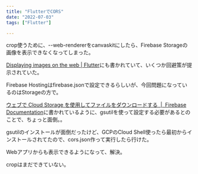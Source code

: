```yaml
---
title: "FlutterでCORS"
date: "2022-07-03"
tags: ["Flutter"]

---
```


crop使うために、--web-rendererをcanvaskitにしたら、Firebase Storageの画像を表示できなくなってしまった。

[Displaying images on the web | Flutter](https://docs.flutter.dev/development/platform-integration/web/web-images#cross-origin-images)にも書かれていて、いくつか回避策が提示されていた。

Firebase Hostingはfirebase.jsonで設定できるらしいが、今回問題になっているのはStorageの方で。

[ウェブで Cloud Storage を使用してファイルをダウンロードする  |  Firebase Documentation](https://firebase.google.com/docs/storage/web/download-files?hl=ja#cors_configuration)に書かれているように、gsutilを使って設定する必要があるとのことで、ちょっと面倒。。

gsutilのインストールが面倒だったけど、GCPのCloud Shell使ったら最初からインストールされてたので、cors.json作って実行したら行けた。

Webアプリからも表示できるようになって、解決。

cropはまだできていない。
